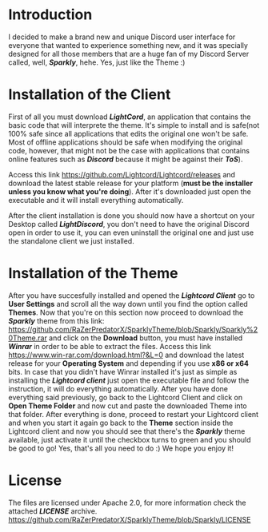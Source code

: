 # Introduction

I decided to make a brand new and unique Discord user interface for everyone that wanted to experience something new, and it was specially designed for all those members that are a huge fan of my Discord Server called, well, ***Sparkly***, hehe. Yes, just like the Theme :)

# Installation of the Client

First of all you must download ***LightCord***, an application that contains the basic code that will interprete the theme. It's simple to install and is safe(not 100% safe since all applications that edits the original one won't be safe. Most of offline applications should be safe when modifying the original code, however, that might not be the case with applications that contains online features such as ***Discord*** because it might be against their ***ToS***).

Access this link https://github.com/Lightcord/Lightcord/releases and download the latest stable release for your platform (**must be the installer unless you know what you're doing**). After it's downloaded just open the executable and it will install everything automatically.

After the client installation is done you should now have a shortcut on your Desktop called ***LightDiscord***, you don't need to have the original Discord open in order to use it, you can even uninstall the original one and just use the standalone client we just installed. 


# Installation of the Theme

After you have succesfully installed and opened the ***Lightcord Client*** go to **User Settings** and scroll all the way down until you find the option called **Themes**.
Now that you're on this section now proceed to download the ***Sparkly*** theme from this link: https://github.com/RaZerPredatorX/SparklyTheme/blob/Sparkly/Sparkly%20Theme.rar and click on the **Download** button, you must have installed ***Winrar*** in order to be able to extract the files. Access this link https://www.win-rar.com/download.html?&L=0 and download the latest release for your **Operating System** and depending if you use **x86 or x64** bits. In case that you didn't have Winrar installed it's just as simple as installing the ***Lightcord client*** just open the executable file and follow the instruction, it will do everything automatically. After you have done everything said previously, go back to the Lightcord Client and click on **Open Theme Folder** and now cut and paste the downloaded Theme into that folder. After everything is done, proceed to restart your Lightcord client and when you start it again go back to the **Theme** section inside the Lightcord client and now you should see that there's the ***Sparkly*** theme available, just activate it until the checkbox turns to green and you should be good to go! Yes, that's all you need to do :)
We hope you enjoy it!

# License 

The files are licensed under Apache 2.0, for more information check the attached ***LICENSE*** archive.
https://github.com/RaZerPredatorX/SparklyTheme/blob/Sparkly/LICENSE
